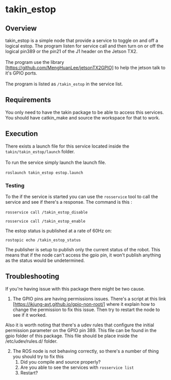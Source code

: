 # takin_estop
## Overview
takin_estop is a simple node that provide a service to toggle on and off
 a logical estop. The program listen for service call and then turn on or 
 off the logical pin389 or the pin21 of the J1 header on the Jetson TX2.
 <br/>
 <br/>
 The program use the library [https://github.com/MengHuanLee/jetsonTX2GPIO]
 to help the jetson talk to it's GPIO ports.
 <br/>
 <br/>
The program is listed as  `/takin_estop` in the service list.
## Requirements
You only need to have the takin package to be able to access this services.
You should have catkin_make and source the workspace for that to work.
## Execution
There exists a launch file for this service located inside the `takin/takin_estop/launch` 
folder.
<br/>
<br/>
To run the service simply launch the launch file. 
<br/>
<br/>
`roslaunch takin_estop estop.launch`
### Testing
To the if the service is started you can use the `rosservice` tool to call
the service and see if there's a response. The command is this :
<br/>
<br/>
`rosservice call /takin_estop_disable`

`rosservice call /takin_estop_enable`

The estop status is published at a rate of 60Hz on: 

`rostopic echo /takin_estop_status`

The publisher is setup to publish only the current status of the robot. This means that if the node can't access the gpio pin, it won't publish anything as the status would be undetermined.

## Troubleshooting
If you're having issue with this package there might be two cause.
1. The GPIO pins are having permissions issues. There's a script at this
link [https://jkjung-avt.github.io/gpio-non-root/] where it explain how 
to change the permission to fix this issue. Then try to restart the node
to see if it worked.

Also it is worth noting that there's a udev rules that configure the 
initial permission parameter on the GPIO pin 389. This file can be found
 in the gpio folder of this package. This file should be place inside 
 the /etc/udev/rules.d/ folder. 
 
2. The ROS node is not behaving correctly, so there's a number of thing
you should try to fix this
    1. Did you compile and source properly?
    2. Are you able to see the services with `rosservice list`
    3. Restart?